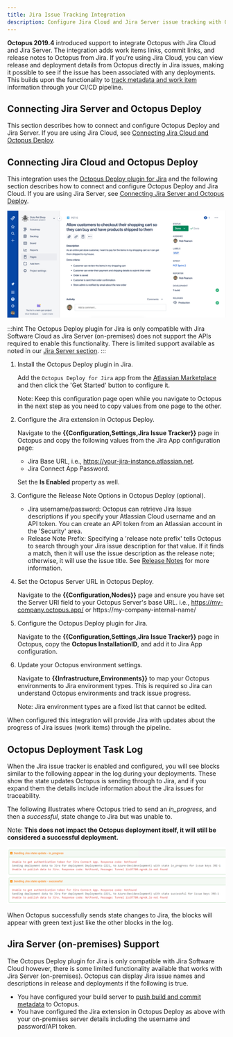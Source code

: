 ```yaml
---
title: Jira Issue Tracking Integration
description: Configure Jira Cloud and Jira Server issue tracking with Octopus.
---
```


**Octopus 2019.4** introduced support to integrate Octopus with Jira Cloud and Jira Server. The integration adds work items links, commit links, and release notes to Octopus from Jira. If you're using Jira Cloud, you can view release and deployment details from Octopus directly in Jira issues, making it possible to see if the issue has been associated with any deployments. This builds upon the functionality to [track metadata and work item](/docs/api-and-integration/metadata/index.md) information through your CI/CD pipeline.

## Connecting Jira Server and Octopus Deploy

This section describes how to connect and configure Octopus Deploy and Jira Server. If you are using Jira Cloud, see [Connecting Jira Cloud and Octopus Deploy](#jira-cloud).

<!-- steps go here -->



## Connecting Jira Cloud and Octopus Deploy

This integration uses the [Octopus Deploy plugin for Jira](https://marketplace.atlassian.com/apps/1220376/octopus-deploy-for-jira) and the following section describes how to connect and configure Octopus Deploy and Jira Cloud. If you are using Jira Server, see [Connecting Jira Server and Octopus Deploy](#jira-server).

![Jira Deployments](jira-deployment.png "width=500")

:::hint
The Octopus Deploy plugin for Jira is only compatible with Jira Software Cloud as Jira Server (on-premises) does not support the APIs required to enable this functionality. There is limited support available as noted in our [Jira Server section](#jira-server-on-prem-support).
:::

1. Install the Octopus Deploy plugin in Jira.

    Add the `Octopus Deploy for Jira` app from the [Atlassian Marketplace](https://marketplace.atlassian.com/apps/1220376/octopus-deploy-for-jira) and then click the 'Get Started' button to configure it.

    Note: Keep this configuration page open while you navigate to Octopus in the next step as you need to copy values from one page to the other.

1. Configure the Jira extension in Octopus Deploy.

    Navigate to the **{{Configuration,Settings,Jira Issue Tracker}}** page in Octopus and copy the following values from the Jira App configuration page:

    - Jira Base URL, i.e., https://your-jira-instance.atlassian.net.
    - Jira Connect App Password.

    Set the **Is Enabled** property as well.

1. Configure the Release Note Options in Octopus Deploy (optional).

    - Jira username/password: Octopus can retrieve Jira Issue descriptions if you specify your Atlassian Cloud username and an API token. You can create an API token from an Atlassian account in the 'Security' area.
    - Release Note Prefix: Specifying a 'release note prefix' tells Octopus to search through your Jira issue description for that value. If it finds a match, then it will use the issue description as the release note; otherwise, it will use the issue title. See [Release Notes](/docs/api-and-integration/metadata/release-notes-templates.md) for more information.

1. Set the Octopus Server URL in Octopus Deploy.

    Navigate to the **{{Configuration,Nodes}}** page and ensure you have set the Server URI field to your Octopus Server's base URL. i.e., https://my-company.octopus.app/ or https://my-company-internal-name/

1. Configure the Octopus Deploy plugin for Jira.

    Navigate to the **{{Configuration,Settings,Jira Issue Tracker}}** page in Octopus, copy the **Octopus InstallationID**, and add it to Jira App configuration.

1. Update your Octopus environment settings.

    Navigate to **{{Infrastructure,Environments}}** to map your Octopus environments to Jira environment types. This is required so Jira can understand Octopus environments and track issue progress.

    Note: Jira environment types are a fixed list that cannot be edited.

When configured this integration will provide Jira with updates about the progress of Jira issues (work items) through the pipeline.

## Octopus Deployment Task Log

When the Jira issue tracker is enabled and configured, you will see blocks similar to the following appear in the log during your deployments. These show the state updates Octopus is sending through to Jira, and if you expand them the details include information about the Jira issues for traceability.

The following illustrates where Octopus tried to send an _in_progress_, and then a _successful_, state change to Jira but was unable to.

Note: **This does not impact the Octopus deployment itself, it will still be considered a successful deployment.**

![Deployment task log](deploy-task-log.png)

When Octopus successfully sends state changes to Jira, the blocks will appear with green text just like the other blocks in the log.

## Jira Server (on-premises) Support

The Octopus Deploy plugin for Jira is only compatible with Jira Software Cloud however, there is some limited functionality available that works with Jira Server (on-premises). Octopus can display Jira issue names and descriptions in release and deployments if the following is true.

* You have configured your build server to [push build and commit metadata](/docs/api-and-integration/metadata/index.md) to Octopus.
* You have configured the Jira extension in Octopus Deploy as above with your on-premises server details including the username and password/API token.

